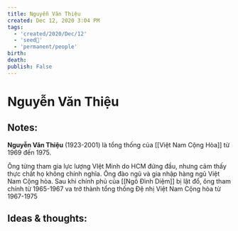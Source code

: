 ```yaml
---
title: Nguyễn Văn Thiệu
created: Dec 12, 2020 3:04 PM 
tags:
  - 'created/2020/Dec/12'
  - 'seed🥜'
  - 'permanent/people'
birth: 
death: 
publish: False
---
```

# Nguyễn Văn Thiệu

## Notes:
**Nguyễn Văn Thiệu** (1923-2001) là tổng thống của [[Việt Nam Cộng Hòa]] từ 1969 đến 1975. 

Ông từng tham gia lực lượng VIệt Minh do HCM đứng đầu, nhưng cảm thấy thực chất họ không chính nghĩa. Ông đào ngũ và gia nhập hàng ngũ Việt Nam Cộng hòa. Sau khi chính phủ của [[Ngô Đình Diệm]] bị lật đổ, ông tham chính từ 1965-1967 va trở thành tổng thống Đệ nhị Việt Nam Cộng hòa từ 1967-1975

## Ideas & thoughts:


